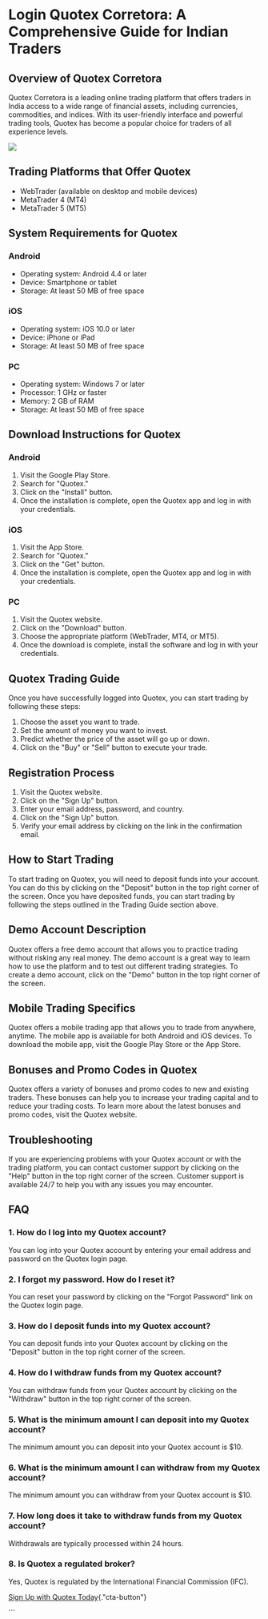# Login Quotex Corretora: A Comprehensive Guide for Indian Traders

## Overview of Quotex Corretora

Quotex Corretora is a leading online trading platform that offers
traders in India access to a wide range of financial assets, including
currencies, commodities, and indices. With its user-friendly interface
and powerful trading tools, Quotex has become a popular choice for
traders of all experience levels.

[![](https://static.quotex.io/files/12_en/300_250.jpg)](https://traff.sbs/brokerqxlid)

## Trading Platforms that Offer Quotex

-   WebTrader (available on desktop and mobile devices)
-   MetaTrader 4 (MT4)
-   MetaTrader 5 (MT5)

## System Requirements for Quotex

### Android

-   Operating system: Android 4.4 or later
-   Device: Smartphone or tablet
-   Storage: At least 50 MB of free space

### iOS

-   Operating system: iOS 10.0 or later
-   Device: iPhone or iPad
-   Storage: At least 50 MB of free space

### PC

-   Operating system: Windows 7 or later
-   Processor: 1 GHz or faster
-   Memory: 2 GB of RAM
-   Storage: At least 50 MB of free space

## Download Instructions for Quotex

### Android

1.  Visit the Google Play Store.
2.  Search for "Quotex."
3.  Click on the "Install" button.
4.  Once the installation is complete, open the Quotex app and log in
    with your credentials.

### iOS

1.  Visit the App Store.
2.  Search for "Quotex."
3.  Click on the "Get" button.
4.  Once the installation is complete, open the Quotex app and log in
    with your credentials.

### PC

1.  Visit the Quotex website.
2.  Click on the "Download" button.
3.  Choose the appropriate platform (WebTrader, MT4, or MT5).
4.  Once the download is complete, install the software and log in with
    your credentials.

## Quotex Trading Guide

Once you have successfully logged into Quotex, you can start trading by
following these steps:

1.  Choose the asset you want to trade.
2.  Set the amount of money you want to invest.
3.  Predict whether the price of the asset will go up or down.
4.  Click on the "Buy" or "Sell" button to execute your
    trade.

## Registration Process

1.  Visit the Quotex website.
2.  Click on the "Sign Up" button.
3.  Enter your email address, password, and country.
4.  Click on the "Sign Up" button.
5.  Verify your email address by clicking on the link in the
    confirmation email.

## How to Start Trading

To start trading on Quotex, you will need to deposit funds into your
account. You can do this by clicking on the "Deposit" button in
the top right corner of the screen. Once you have deposited funds, you
can start trading by following the steps outlined in the Trading Guide
section above.

## Demo Account Description

Quotex offers a free demo account that allows you to practice trading
without risking any real money. The demo account is a great way to learn
how to use the platform and to test out different trading strategies. To
create a demo account, click on the "Demo" button in the top right
corner of the screen.

## Mobile Trading Specifics

Quotex offers a mobile trading app that allows you to trade from
anywhere, anytime. The mobile app is available for both Android and iOS
devices. To download the mobile app, visit the Google Play Store or the
App Store.

## Bonuses and Promo Codes in Quotex

Quotex offers a variety of bonuses and promo codes to new and existing
traders. These bonuses can help you to increase your trading capital and
to reduce your trading costs. To learn more about the latest bonuses and
promo codes, visit the Quotex website.

## Troubleshooting

If you are experiencing problems with your Quotex account or with the
trading platform, you can contact customer support by clicking on the
"Help" button in the top right corner of the screen. Customer
support is available 24/7 to help you with any issues you may encounter.

## FAQ

### 1. How do I log into my Quotex account?

You can log into your Quotex account by entering your email address and
password on the Quotex login page.

### 2. I forgot my password. How do I reset it?

You can reset your password by clicking on the "Forgot Password"
link on the Quotex login page.

### 3. How do I deposit funds into my Quotex account?

You can deposit funds into your Quotex account by clicking on the
"Deposit" button in the top right corner of the screen.

### 4. How do I withdraw funds from my Quotex account?

You can withdraw funds from your Quotex account by clicking on the
"Withdraw" button in the top right corner of the screen.

### 5. What is the minimum amount I can deposit into my Quotex account?

The minimum amount you can deposit into your Quotex account is \$10.

### 6. What is the minimum amount I can withdraw from my Quotex account?

The minimum amount you can withdraw from your Quotex account is \$10.

### 7. How long does it take to withdraw funds from my Quotex account?

Withdrawals are typically processed within 24 hours.

### 8. Is Quotex a regulated broker?

Yes, Quotex is regulated by the International Financial Commission
(IFC).

[Sign Up with Quotex
Today](\%22https://traff.sbs/brokerqxsignup\%22){."cta-button"}

\`\`\`

